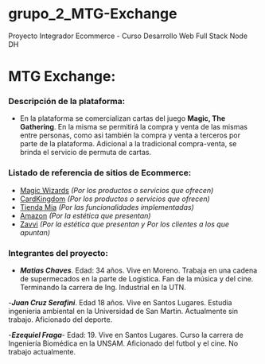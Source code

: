 # grupo_2_MTG-Exchange
Proyecto Integrador Ecommerce - Curso Desarrollo Web Full Stack Node DH

# MTG Exchange:
### Descripción de la plataforma:
- En la plataforma se comercializan cartas del juego **Magic, The Gathering**. En la misma se permitirá la compra y venta de las mismas entre personas, como asi también la compra y venta a terceros por parte de la plataforma.
Adicional a la tradicional compra-venta, se brinda el servicio de permuta de cartas.

### Listado de referencia de sitios de Ecommerce:
- [Magic Wizards](https://magic.wizards.com/) _(Por los productos o servicios que ofrecen)_
- [CardKingdom](https://www.cardkingdom.com/) _(Por los productos o servicios que ofrecen)_
- [Tienda Mia](https://tiendamia.com/ar) _(Por las funcionalidades implementadas)_
- [Amazon](https://www.amazon.com/) _(Por la estética que presentan)_
- [Zavvi](https://www.zavvi.es/) _(Por la estética que presentan y Por los clientes a los que apuntan)_


### Integrantes del proyecto:
- _**Matias Chaves**_. Edad: 34 años. Vive en Moreno. Trabaja en una cadena de supermecados en la parte de Logistica. Fan de la música y del cine. Terminando la carrera de Ing. Industrial en la UTN.

-_**Juan Cruz Serafini**_. Edad 18 años. Vive en Santos Lugares. Estudia ingenieria ambiental en la Universidad de San Martin. Actualmente sin trabajo. Aficionado del deporte. 

-_**Ezequiel Fraga**_- Edad: 19. Vive en Santos Lugares. Curso la carrera de Ingeniería Biomédica en la UNSAM. Aficionado del futbol y el cine. No trabajo actualmente.

